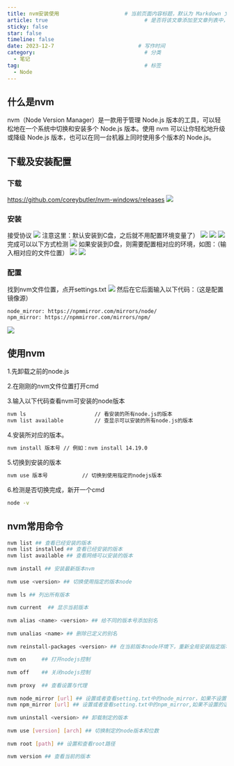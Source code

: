 ```yaml
---
title: nvm安装使用                     # 当前页面内容标题，默认为 Markdown 文件中的第一个 h1 标签内容
article: true                               # 是否将该文章添加至文章列表中，默认true
sticky: false 
star: false 
timeline: false
date: 2023-12-7                           # 写作时间
category:                                   # 分类
  - 笔记
tag:                                        # 标签
  - Node
---
```


## 什么是nvm

nvm（Node Version Manager）是一款用于管理 Node.js 版本的工具，可以轻松地在一个系统中切换和安装多个 Node.js 版本。使用 nvm 可以让你轻松地升级或降级 Node.js 版本，也可以在同一台机器上同时使用多个版本的 Node.js。


## 下载及安装配置

### 下载
https://github.com/coreybutler/nvm-windows/releases
![](./installNvm/1.jpg)

### 安装
接受协议
![](./installNvm/2.png)
注意这里：默认安装到C盘，之后就不用配置环境变量了）
![](./installNvm/3.png)
![](./installNvm/4.png)
![](./installNvm/5.png)
完成可以以下方式检测
![](./installNvm/6.png)
如果安装到D盘，则需要配置相对应的环境，如图：（输入相对应的文件位置）
![](./installNvm/7.png)
![](./installNvm/8.png)

### 配置
找到nvm文件位置，点开settings.txt
![](./installNvm/9.png)
然后在它后面输入以下代码：（这是配置镜像源）
```
node_mirror: https://npmmirror.com/mirrors/node/
npm_mirror: https://npmmirror.com/mirrors/npm/
```
![](./installNvm/10.png)

## 使用nvm
1.先卸载之前的node.js

2.在刚刚的nvm文件位置打开cmd

3.输入以下代码查看nvm可安装的node版本
```sh
nvm ls                      // 看安装的所有node.js的版本
nvm list available          // 查显示可以安装的所有node.js的版本
```
4.安装所对应的版本。
```sh
nvm install 版本号 // 例如：nvm install 14.19.0
```
5.切换到安装的版本
```sh
nvm use 版本号           // 切换到使用指定的nodejs版本
```
6.检测是否切换完成，新开一个cmd
```sh
node -v
```

## nvm常用命令
```sh
nvm list ## 查看已经安装的版本
nvm list installed ## 查看已经安装的版本
nvm list available ## 查看网络可以安装的版本
 
nvm install ## 安装最新版本nvm
 
nvm use <version> ## 切换使用指定的版本node
 
nvm ls ## 列出所有版本
 
nvm current  ## 显示当前版本
 
nvm alias <name> <version> ## 给不同的版本号添加别名
 
nvm unalias <name> ## 删除已定义的别名
 
nvm reinstall-packages <version> ## 在当前版本node环境下，重新全局安装指定版本号的npm包
 
nvm on     ## 打开nodejs控制
 
nvm off    ## 关闭nodejs控制
 
nvm proxy  ## 查看设置与代理
 
nvm node_mirror [url] ## 设置或者查看setting.txt中的node_mirror，如果不设置的默认是 https://nodejs.org/dist/
nvm npm_mirror [url] ## 设置或者查看setting.txt中的npm_mirror,如果不设置的话默认的是： https://github.com/npm/npm/archive/.
 
nvm uninstall <version> ## 卸载制定的版本
 
nvm use [version] [arch] ## 切换制定的node版本和位数
 
nvm root [path] ## 设置和查看root路径
 
nvm version ## 查看当前的版本
```
